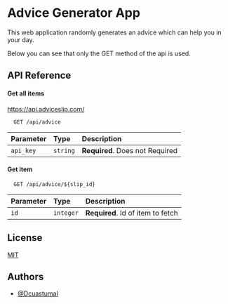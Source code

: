 
# Advice Generator App

This web application randomly generates an advice which can help you in your day.

Below you can see that only the GET method of the api is used.

## API Reference

#### Get all items
https://api.adviceslip.com/
```http
  GET /api/advice
```

| Parameter | Type     | Description                |
| :-------- | :------- | :------------------------- |
| `api_key` | `string` | **Required**. Does not Required |

#### Get item

```http
  GET /api/advice/${slip_id}
```

| Parameter | Type     | Description                       |
| :-------- | :------- | :-------------------------------- |
| `id`      | `integer` | **Required**. Id of item to fetch |




## License

[MIT](https://choosealicense.com/licenses/mit/)


## Authors

- [@Dcuastumal](https://github.com/Dcuastumal)

